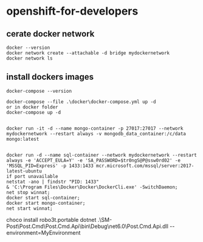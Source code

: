 # openshift-for-developers

## cerate docker network
```
docker --version  
docker network create --attachable -d bridge mydockernetwork 
docker network ls
 ```

## install dockers images 
```
docker-compose --version

docker-compose --file .\docker\docker-compose.yml up -d
or in docker folder 
docker-compose up -d


docker run -it -d --name mongo-container -p 27017:27017 --network mydockernetwork --restart always -v mongodb_data_container:/c/data mongo:latest


docker run -d --name sql-container --network mydockernetwork --restart always -e 'ACCEPT_EULA=Y' -e 'SA_PASSWORD=$tr0ngS@P@ssw0rd02' -e 'MSSQL_PID=Express' -p 1433:1433 mcr.microsoft.com/mssql/server:2017-latest-ubuntu 
if port unavailable
netstat -ano | findstr "PID: 1433"
& 'C:\Program Files\Docker\Docker\DockerCli.exe' -SwitchDaemon;
net stop winnat;
docker start sql-container;
docker start mongo-container;
net start winnat;

```
<!-- docker compose start -->

choco install robo3t.portable
dotnet .\SM-Post\Post.Cmd\Post.Cmd.Api\bin\Debug\net6.0\Post.Cmd.Api.dll --environment=MyEnvironment 




